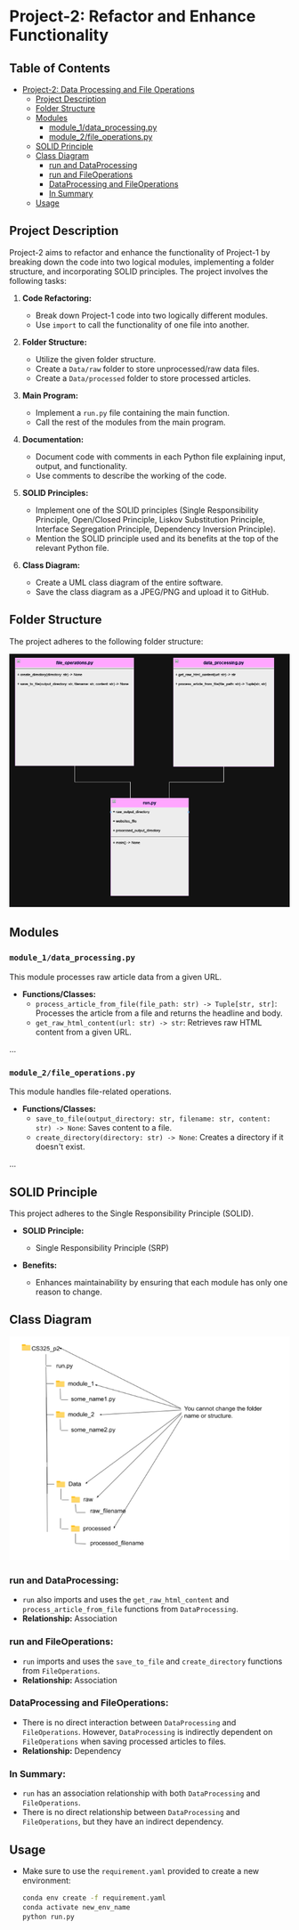 # Project-2:  Refactor and Enhance Functionality

## Table of Contents

- [Project-2: Data Processing and File Operations](#project-2-data-processing-and-file-operations)
    - [Project Description](#project-description)
    - [Folder Structure](#folder-structure)
    - [Modules](#modules)
        - [module_1/data_processing.py](#module_1data_processingpy)
        - [module_2/file_operations.py](#module_2file_operationspy)
    - [SOLID Principle](#solid-principle)
    - [Class Diagram](#class-diagram)
        - [run and DataProcessing](#run-and-dataprocessing)
        - [run and FileOperations](#run-and-fileoperations)
        - [DataProcessing and FileOperations](#dataprocessing-and-fileoperations)
        - [In Summary](#in-summary) 
    - [Usage](#usage)

## Project Description

Project-2 aims to refactor and enhance the functionality of Project-1 by breaking down the code into two logical modules, implementing a folder structure, and incorporating SOLID principles. The project involves the following tasks:

1. **Code Refactoring:**
   - Break down Project-1 code into two logically different modules.
   - Use `import` to call the functionality of one file into another.

2. **Folder Structure:**
   - Utilize the given folder structure.
   - Create a `Data/raw` folder to store unprocessed/raw data files.
   - Create a `Data/processed` folder to store processed articles.

3. **Main Program:**
   - Implement a `run.py` file containing the main function.
   - Call the rest of the modules from the main program.

4. **Documentation:**
   - Document code with comments in each Python file explaining input, output, and functionality.
   - Use comments to describe the working of the code.

5. **SOLID Principles:**
   - Implement one of the SOLID principles (Single Responsibility Principle, Open/Closed Principle, Liskov Substitution Principle, Interface Segregation Principle, Dependency Inversion Principle).
   - Mention the SOLID principle used and its benefits at the top of the relevant Python file.

6. **Class Diagram:**
   - Create a UML class diagram of the entire software.
   - Save the class diagram as a JPEG/PNG and upload it to GitHub.

## Folder Structure

The project adheres to the following folder structure:

![Folder Structure](images/Screenshot%202024-03-11%20201324.png)

## Modules

### `module_1/data_processing.py`

This module processes raw article data from a given URL.

- **Functions/Classes:**
  - `process_article_from_file(file_path: str) -> Tuple[str, str]`: Processes the article from a file and returns the headline and body.
  - `get_raw_html_content(url: str) -> str`: Retrieves raw HTML content from a given URL.

...

### `module_2/file_operations.py`

This module handles file-related operations.

- **Functions/Classes:**
  - `save_to_file(output_directory: str, filename: str, content: str) -> None`: Saves content to a file.
  - `create_directory(directory: str) -> None`: Creates a directory if it doesn't exist.

...

## SOLID Principle

This project adheres to the Single Responsibility Principle (SOLID).

- **SOLID Principle:**
  - Single Responsibility Principle (SRP)

- **Benefits:**
  - Enhances maintainability by ensuring that each module has only one reason to change.

## Class Diagram
![Class Diagram](images/Screenshot%202024-03-01%20142824.png)

### run and DataProcessing:

- `run` also imports and uses the `get_raw_html_content` and `process_article_from_file` functions from `DataProcessing`.
- **Relationship:** Association

### run and FileOperations:

- `run` imports and uses the `save_to_file` and `create_directory` functions from `FileOperations`.
- **Relationship:** Association

 ### DataProcessing and FileOperations:

- There is no direct interaction between `DataProcessing` and `FileOperations`. However, `DataProcessing` is indirectly dependent on `FileOperations` when saving processed articles to files.
- **Relationship:** Dependency

### In Summary:

- `run` has an association relationship with both `DataProcessing` and `FileOperations`.
- There is no direct relationship between `DataProcessing` and `FileOperations`, but they have an indirect dependency.


## Usage

- Make sure to use the `requirement.yaml` provided to create a new environment:
  ```bash
  conda env create -f requirement.yaml
  conda activate new_env_name
  python run.py
